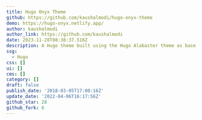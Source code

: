 ```yaml
---
title: Hugo Onyx Theme
github: https://github.com/kaushalmodi/hugo-onyx-theme
demo: https://hugo-onyx.netlify.app/
author: kaushalmodi
author_link: https://github.com/kaushalmodi
date: 2023-11-28T08:38:37.516Z
description: A Hugo theme built using the Hugo Alabaster theme as base
ssg:
  - Hugo
css: []
ui: []
cms: []
category: []
draft: false
publish_date: '2018-03-05T17:08:16Z'
update_date: '2022-04-06T16:17:56Z'
github_star: 28
github_fork: 6
---
```

